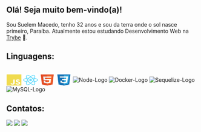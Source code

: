 ## Olá! Seja muito bem-vindo(a)!

Sou Suelem Macedo, tenho 32 anos e sou da terra onde o sol nasce primeiro, Paraíba. 
Atualmente estou estudando Desenvolvimento Web na [Trybe](https://www.betrybe.com/) :rocket:.

## Linguagens:
<div style="display: inline_block"><br>
  <img align="center" alt="Suelem-Js" height="30" width="40" src="https://raw.githubusercontent.com/devicons/devicon/master/icons/javascript/javascript-plain.svg">
  <img align="center" alt="Suelem-React" height="30" width="40" src="https://raw.githubusercontent.com/devicons/devicon/master/icons/react/react-original.svg">
  <img align="center" alt="Suelem-HTML" height="30" width="40" src="https://raw.githubusercontent.com/devicons/devicon/master/icons/html5/html5-original.svg">
  <img align="center" alt="Suelem-CSS" height="30" width="40" src="https://raw.githubusercontent.com/devicons/devicon/master/icons/css3/css3-original.svg">
  <img align="center" alt="Node-Logo" height="30" width="40" src="https://cdn.jsdelivr.net/gh/devicons/devicon/icons/nodejs/nodejs-original.svg"></a>
  <img align="center" alt="Docker-Logo" height="30" width="40" src="https://cdn.jsdelivr.net/gh/devicons/devicon/icons/docker/docker-original-wordmark.svg"></a>
  <img align="center" alt="Sequelize-Logo" height="30" width="40" src="https://cdn.jsdelivr.net/gh/devicons/devicon/icons/sequelize/sequelize-original.svg"></a>
  <img align="center" alt="MySQL-Logo" height="30" width="40" src="https://cdn.jsdelivr.net/gh/devicons/devicon/icons/mysql/mysql-original-wordmark.svg"></a>
</div>
  
  ## Contatos:
  
  <div> 
  <a href="https://instagram.com/suelemmacedo" target="_blank"><img src="https://img.shields.io/badge/-Instagram-%23E4405F?style=for-the-badge&logo=instagram&logoColor=white" target="_blank"></a>
  <a href = "mailto:suelemmacedo23@gmail.com"><img src="https://img.shields.io/badge/-Gmail-%23333?style=for-the-badge&logo=gmail&logoColor=white" target="_blank"></a>
  <a href="https://www.linkedin.com/in/suelemmacedo" target="_blank"><img src="https://img.shields.io/badge/-LinkedIn-%230077B5?style=for-the-badge&logo=linkedin&logoColor=white" target="_blank"></a> 
 
 
</div>
